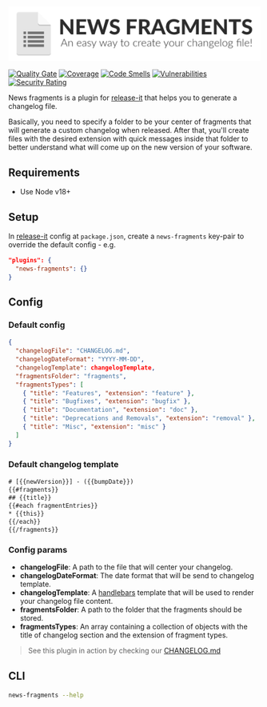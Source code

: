 <p align="center">
   <img src="./changelog.png" alt="Logo" title="Logo" />
</p>

[![Quality Gate](https://sonarcloud.io/api/project_badges/measure?project=54b291df-ce9e-4a5f-b1dd-36cb380195ec&metric=alert_status)](https://sonarqube.com/dashboard/index/54b291df-ce9e-4a5f-b1dd-36cb380195ec) [![Coverage](https://sonarcloud.io/api/project_badges/measure?project=54b291df-ce9e-4a5f-b1dd-36cb380195ec&metric=coverage)](https://sonarqube.com/dashboard/index/54b291df-ce9e-4a5f-b1dd-36cb380195ec) [![Code Smells](https://sonarcloud.io/api/project_badges/measure?project=54b291df-ce9e-4a5f-b1dd-36cb380195ec&metric=code_smells)](https://sonarqube.com/dashboard/index/54b291df-ce9e-4a5f-b1dd-36cb380195ec) [![Vulnerabilities](https://sonarcloud.io/api/project_badges/measure?project=54b291df-ce9e-4a5f-b1dd-36cb380195ec&metric=vulnerabilities)](https://sonarqube.com/dashboard/index/54b291df-ce9e-4a5f-b1dd-36cb380195ec) [![Security Rating](https://sonarcloud.io/api/project_badges/measure?project=54b291df-ce9e-4a5f-b1dd-36cb380195ec&metric=security_rating)](https://sonarqube.com/dashboard/index/54b291df-ce9e-4a5f-b1dd-36cb380195ec)

News fragments is a plugin for [release-it](https://github.com/release-it/release-it) that helps you to generate a changelog file.

Basically, you need to specify a folder to be your center of fragments that will generate a custom changelog when released. After that, you'll create files with the desired extension with quick messages inside that folder to better understand what will come up on the new version of your software.

## Requirements

- Use Node v18+

## Setup

In [release-it](https://github.com/release-it/release-it) config at `package.json`, create a `news-fragments` key-pair to override the default config - e.g.

```json
"plugins": {
  "news-fragments": {}
}
```

## Config

### Default config

```json
{
  "changelogFile": "CHANGELOG.md",
  "changelogDateFormat": "YYYY-MM-DD",
  "changelogTemplate": changelogTemplate,
  "fragmentsFolder": "fragments",
  "fragmentsTypes": [
    { "title": "Features", "extension": "feature" },
    { "title": "Bugfixes", "extension": "bugfix" },
    { "title": "Documentation", "extension": "doc" },
    { "title": "Deprecations and Removals", "extension": "removal" },
    { "title": "Misc", "extension": "misc" }
  ]
}
```

### Default changelog template

```
# [{{newVersion}}] - ({{bumpDate}})
{{#fragments}}
## {{title}}
{{#each fragmentEntries}}
* {{this}}
{{/each}}
{{/fragments}}
```

### Config params

- **changelogFile**: A path to the file that will center your changelog.
- **changelogDateFormat**: The date format that will be send to changelog template.
- **changelogTemplate**: A [handlebars](https://www.npmjs.com/package/handlebars) template that will be used to render your changelog file content.
- **fragmentsFolder**: A path to the folder that the fragments should be stored.
- **fragmentsTypes**: An array containing a collection of objects with the title of changelog section and the extension of fragment types.

> See this plugin in action by checking our [CHANGELOG.md](./CHANGELOG.md)

## CLI

```bash
news-fragments --help
```
